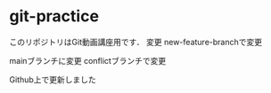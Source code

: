 # git-practice
このリポジトリはGit動画講座用です．
変更
new-feature-branchで変更

mainブランチに変更
conflictブランチで変更

Github上で更新しました
